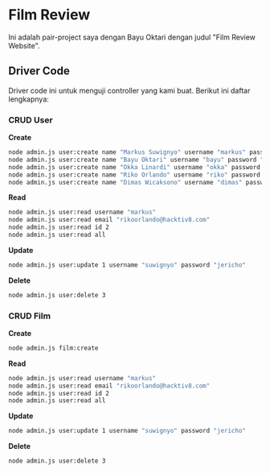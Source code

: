 # Film Review

Ini adalah pair-project saya dengan Bayu Oktari dengan judul "Film Review Website".

## Driver Code

Driver code ini untuk menguji controller yang kami buat. Berikut ini daftar lengkapnya:

### CRUD User

**Create**

```bash
node admin.js user:create name "Markus Suwignyo" username "markus" password "12345" email "markussuwignyo@hacktiv8.com" role "user"
node admin.js user:create name "Bayu Oktari" username "bayu" password "54321" email "bayuoktari@hacktiv8.com" role "user"
node admin.js user:create name "Okka Linardi" username "okka" password "abcde" email "okkalinardi@hacktiv8.com" role "admin"
node admin.js user:create name "Riko Orlando" username "riko" password "edcba" email "rikoorlando@hacktiv8.com" role "user"
node admin.js user:create name "Dimas Wicaksono" username "dimas" password "numeric" email "dimaswicaksono@hacktiv8.com" role "admin"
```

**Read**

```bash
node admin.js user:read username "markus"
node admin.js user:read email "rikoorlando@hacktiv8.com"
node admin.js user:read id 2
node admin.js user:read all
```

**Update**

```bash
node admin.js user:update 1 username "suwignyo" password "jericho"
```

**Delete**

```bash
node admin.js user:delete 3
```

### CRUD Film

**Create**

```bash
node admin.js film:create 
```

**Read**

```bash
node admin.js user:read username "markus"
node admin.js user:read email "rikoorlando@hacktiv8.com"
node admin.js user:read id 2
node admin.js user:read all
```

**Update**

```bash
node admin.js user:update 1 username "suwignyo" password "jericho"
```

**Delete**

```bash
node admin.js user:delete 3
```